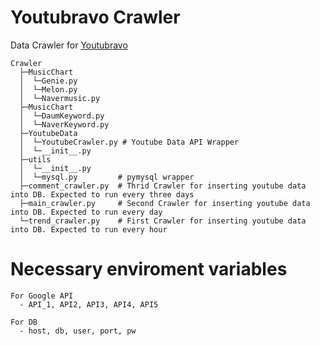 # Youtubravo Crawler

Data Crawler for [Youtubravo](http://www.youtubravo.com/bigdata.html)

```
Crawler
  ├─MusicChart
  │  └─Genie.py
  │  └─Melon.py
  │  └─Navermusic.py
  ├─MusicChart
  │  └─DaumKeyword.py
  │  └─NaverKeyword.py   
  ├─YoutubeData
  │  └─YoutubeCrawler.py # Youtube Data API Wrapper
  │  └─__init__.py
  ├─utils
  │  └─__init__.py
  │  └─mysql.py         # pymysql wrapper
  ├─comment_crawler.py  # Thrid Crawler for inserting youtube data into DB. Expected to run every three days
  ├─main_crawler.py     # Second Crawler for inserting youtube data into DB. Expected to run every day
  └─trend_crawler.py    # First Crawler for inserting youtube data into DB. Expected to run every hour
  ```

# Necessary enviroment variables
```
For Google API
  - API_1, API2, API3, API4, API5

For DB
  - host, db, user, port, pw 
```
